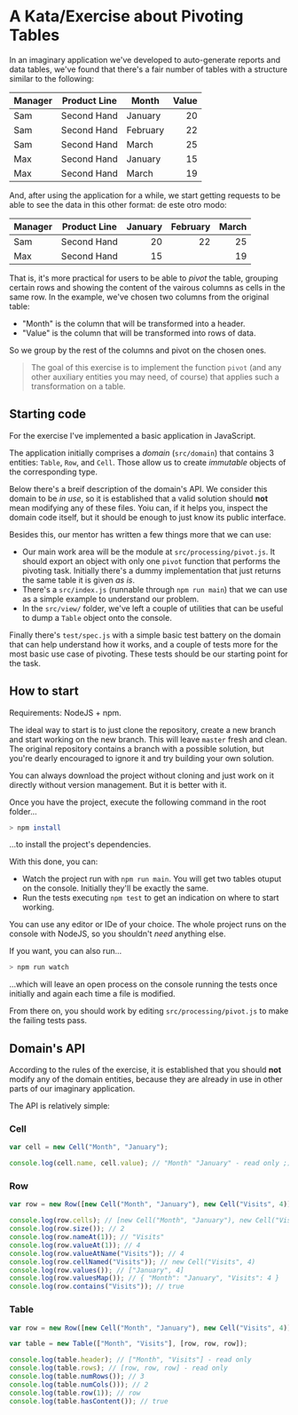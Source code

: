 # A Kata/Exercise about Pivoting Tables

In an imaginary application we've developed to auto-generate reports and data tables, we've found that there's a fair number of tables with a structure similar to the following:

| Manager | Product Line | Month    | Value |
|---------|:------------:|----------|------:|
| Sam     | Second Hand  | January  | 20    |
| Sam     | Second Hand  | February | 22    |
| Sam     | Second Hand  | March    | 25    |
| Max     | Second Hand  | January  | 15    |
| Max     | Second Hand  | March    | 19    |

And, after using the application for a while, we start getting requests to be able to see the data in this other format:
de este otro modo:

| Manager | Product Line | January | February | March |
|---------|:------------:|--------:|---------:|------:|
| Sam     | Second Hand  | 20      | 22       | 25    |
| Max     | Second Hand  | 15      |          | 19    |

That is, it's more practical for users to be able to _pivot_ the table, grouping certain rows and showing the content of the vairous columns as cells in the same row. In the example, we've chosen two columns from the original table:

 - "Month" is the column that will be transformed into a header.
 - "Value" is the column that will be transformed into rows of data.

So we group by the rest of the columns and pivot on the chosen ones.


> The goal of this exercise is to implement the function `pivot` (and any other auxiliary entities you may need, of course) that applies such a transformation on a table.


## Starting code

For the exercise I've implemented a basic application in JavaScript.

The application initially comprises a _domain_ (`src/domain`) that contains 3 entities: `Table`,
`Row`, and `Cell`. Those allow us to create _immutable_ objects of the corresponding type.

Below there's a breif description of the domain's API. We consider this domain to be _in use_, so it is established that a valid solution should **not** mean modifying any of these files. Yoiu can, if it helps you, inspect the domain code itself, but it should be enough to just know its public interface.

Besides this, our mentor has written a few things more that we can use:

 - Our main work area will be the module at `src/processing/pivot.js`. It should export an object with only one `pivot` function that performs the pivoting task. Initially there's a dummy implementation that just returns the same table it is given _as is_.
 - There's a `src/index.js` (runnable through `npm run main`) that we can use as a simple example to understand our problem.
 - In the `src/view/` folder, we've left a couple of utilities that can be useful to dump a `Table` object onto the console.

Finally there's `test/spec.js` with a simple basic test battery on the domain that can help understand how it works, and a couple of tests more for the most basic use case of pivoting. These tests should be our starting point for the task.

## How to start

Requirements: NodeJS + npm.

The ideal way to start is to just clone the repository, create a new branch and start working on the new branch. This will leave `master` fresh and clean. The original repository contains a branch with a possible solution, but you're dearly encouraged to ignore it and try building your own solution.

You can always download the project without cloning and just work on it directly without version management. But it is better with it.

Once you have the project, execute the following command in the root folder...

```bash
> npm install
```

...to install the project's dependencies.

With this done, you can:

 - Watch the project run with `npm run main`. You will get two tables otuput on the console. Initially they'll be exactly the same.
 - Run the tests executing `npm test` to get an indication on where to start working.

You can use any editor or IDe of your choice. The whole project runs on the console with NodeJS, so you shouldn't _need_ anything else.

If you want, you can also run...

```bash
> npm run watch
```

...which will leave an open process on the console running the tests once initially and again each time a file is modified.

From there on, you should work by editing `src/processing/pivot.js` to make the failing tests pass.

## Domain's API

According to the rules of the exercise, it is established that you should **not** modify any of the domain entities, because they are already in use in other parts of our imaginary application.

The API is relatively simple:

### Cell

```javascript
var cell = new Cell("Month", "January");

console.log(cell.name, cell.value); // "Month" "January" - read only ;)
```

### Row

```javascript
var row = new Row([new Cell("Month", "January"), new Cell("Visits", 4)]);

console.log(row.cells); // [new Cell("Month", "January"), new Cell("Visits", 4)] - read only
console.log(row.size()); // 2
console.log(row.nameAt(1)); // "Visits"
console.log(row.valueAt(1)); // 4
console.log(row.valueAtName("Visits")); // 4
console.log(row.cellNamed("Visits")); // new Cell("Visits", 4)
console.log(row.values()); // ["January", 4]
console.log(row.valuesMap()); // { "Month": "January", "Visits": 4 }
console.log(row.contains("Visits")); // true
```

### Table

```javascript
var row = new Row([new Cell("Month", "January"), new Cell("Visits", 4)]);

var table = new Table(["Month", "Visits"], [row, row, row]);

console.log(table.header); // ["Month", "Visits"] - read only
console.log(table.rows); // [row, row, row] - read only
console.log(table.numRows()); // 3
console.log(table.numCols())); // 2
console.log(table.row(1)); // row
console.log(table.hasContent()); // true
```
